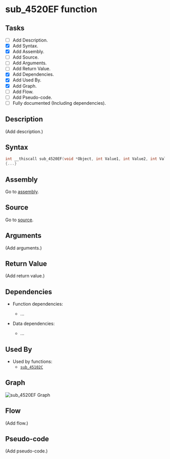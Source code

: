 # sub_4520EF function

## Tasks

- [ ] Add Description.
- [X] Add Syntax.
- [X] Add Assembly.
- [ ] Add Source.
- [ ] Add Arguments.
- [ ] Add Return Value.
- [X] Add Dependencies.
- [X] Add Used By.
- [X] Add Graph.
- [ ] Add Flow.
- [ ] Add Pseudo-code.
- [ ] Fully documented (Including dependencies).

## Description

(Add description.)

## Syntax

```c
int __thiscall sub_4520EF(void *Object, int Value1, int Value2, int Value3, int Value4)
{...}
```

## Assembly

Go to [assembly](../asm/sub_4520EF.asm).

## Source

Go to [source](../cc/sub_4520EF.cc).

## Arguments

(Add arguments.)

## Return Value

(Add return value.)

## Dependencies

* Function dependencies:
  * ...


* Data dependencies:
  * ...

## Used By

* Used by functions:
  * [`sub_45102C`](../md/sub_45102C.md)

## Graph

![sub_4520EF Graph](../svg/sub_4520EF.svg "sub_4520EF Graph")

## Flow

(Add flow.)

## Pseudo-code

(Add pseudo-code.)
